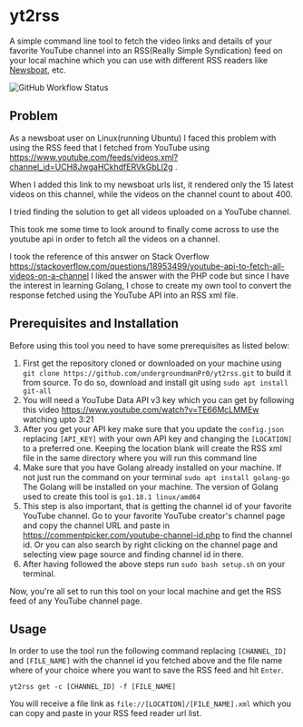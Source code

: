 # yt2rss

A simple command line tool to fetch the video links and details of your favorite YouTube channel into an RSS(Really Simple Syndication) feed on your local machine which you can use with different RSS readers like [Newsboat](https://newsboat.org/), etc.

![GitHub Workflow Status](https://img.shields.io/github/workflow/status/dwyl/auth_plug/Elixir%20CI?label=build&style=flat-square)

## Problem

As a newsboat user on Linux(running Ubuntu) I faced this problem with using the RSS feed that I fetched from YouTube using https://www.youtube.com/feeds/videos.xml?channel_id=UCH8JwgaHCkhdfERVkGbLl2g . 

When I added this link to my newsboat urls list, it rendered only the 15 latest videos on this channel, while the videos on the channel count to about 400. 

I tried finding the solution to get all videos uploaded on a YouTube channel. 

This took me some time to look around to finally come across to use the youtube api in order to fetch all the videos on a channel. 

I took the reference of this answer on Stack Overflow https://stackoverflow.com/questions/18953499/youtube-api-to-fetch-all-videos-on-a-channel I liked the answer with the PHP code but since I have the interest in learning Golang, I chose to create my own tool to convert the response fetched using the YouTube API into an RSS xml file.

## Prerequisites and Installation

Before using this tool you need to have some prerequisites as listed below:

1. First get the repository cloned or downloaded on your machine using `git clone https://github.com/undergroundmanPr0/yt2rss.git` to build it from source. To do so, download and install git using `sudo apt install git-all`
2. You will need a YouTube Data API v3 key which you can get by following this video https://www.youtube.com/watch?v=TE66McLMMEw watching upto 3:21
3. After you get your API key make sure that you update the `config.json` replacing `[API_KEY]` with your own API key and changing the `[LOCATION]` to a preferred one. Keeping the location blank will create the RSS xml file in the same directory where you will run this command line
4. Make sure that you have Golang already installed on your machine. If not just run the command on your terminal `sudo apt install golang-go` The Golang will be installed on your machine. The version of Golang used to create this tool is `go1.18.1 linux/amd64`
5.  This step is also important, that is getting the channel id of your favorite YouTube channel. Go to your favorite YouTube creator's channel page and copy the channel URL and paste in https://commentpicker.com/youtube-channel-id.php to find the channel id. Or you can also search by right clicking on the channel page and selecting view page source and finding channel id in there.
6. After having followed the above steps run `sudo bash setup.sh` on your terminal.

Now, you're all set to run this tool on your local machine and get the RSS feed of any YouTube channel page.

## Usage

In order to use the tool run the following command replacing `[CHANNEL_ID]` and `[FILE_NAME]` with the channel id you fetched above and the file name where of your choice where you want to save the RSS feed and hit `Enter`.

	yt2rss get -c [CHANNEL_ID] -f [FILE_NAME]

You will receive a file link as `file://[LOCATION]/[FILE_NAME].xml` which you can copy and paste in your RSS feed reader url list.

